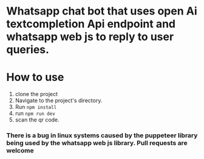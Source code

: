 # Whatsapp chat bot that uses open Ai textcompletion Api endpoint and whatsapp web js to reply to user queries.

# How to use
 1. clone the project
 2. Navigate to the project's directory.
 3. Run ```npm install```
 4. run ```npm run dev```
 5. scan the qr code.
 
 ### There is a bug in linux systems caused by the puppeteer library being used by the whatsapp web js library. Pull requests are welcome
 
